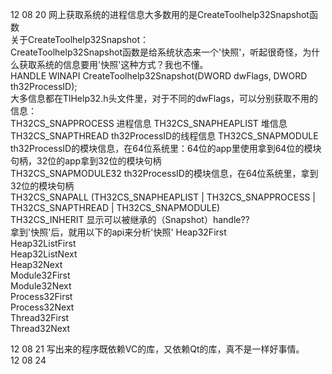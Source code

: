 12 08 20 网上获取系统的进程信息大多数用的是CreateToolhelp32Snapshot函数  
关于CreateToolhelp32Snapshot：  
CreateToolhelp32Snapshot函数是给系统状态来一个'快照'，听起很奇怪，为什么获取系统的信息要用'快照'这种方式？我也不懂。  
HANDLE WINAPI CreateToolhelp32Snapshot(DWORD dwFlags, DWORD th32ProcessID);  
大多信息都在TlHelp32.h头文件里，对于不同的dwFlags，可以分别获取不用的信息：  
TH32CS_SNAPPROCESS   进程信息
TH32CS_SNAPHEAPLIST   堆信息
TH32CS_SNAPTHREAD    th32ProcessID的线程信息
TH32CS_SNAPMODULE    th32ProcessID的模块信息，在64位系统里：64位的app里使用拿到64位的模块句柄，32位的app拿到32位的模块句柄  
TH32CS_SNAPMODULE32  th32ProcessID的模块信息，在64位系统里，拿到32位的模块句柄  
TH32CS_SNAPALL (TH32CS_SNAPHEAPLIST | TH32CS_SNAPPROCESS | TH32CS_SNAPTHREAD | TH32CS_SNAPMODULE)  
TH32CS_INHERIT  显示可以被继承的（Snapshot）handle??  
拿到'快照'后，就用以下的api来分析'快照'
Heap32First  
Heap32ListFirst  
Heap32ListNext  
Heap32Next   
Module32First  
Module32Next   
Process32First  
Process32Next  
Thread32First  
Thread32Next  

12 08 21 写出来的程序既依赖VC的库，又依赖Qt的库，真不是一样好事情。    
12 08 24